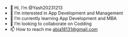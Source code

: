 - 👋 Hi, I’m @Yash20231213
- 👀 I’m interested in App Development and Management
- 🌱 I’m currently learning App Development and MBA
- 💞️ I’m looking to collaborate on Codding
- 📫 How to reach me abia18131@gmail.com

<!---
Yash20231213/Yash20231213 is a ✨ special ✨ repository because its `README.md` (this file) appears on your GitHub profile.
You can click the Preview link to take a look at your changes.
--->
